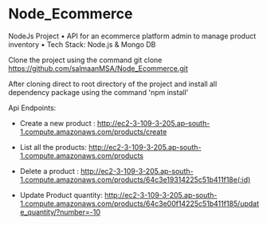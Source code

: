 # Node_Ecommerce
NodeJs Project
    • API for an ecommerce platform admin to manage product inventory
    • Tech Stack: Node.js & Mongo DB

Clone the project using the command git clone https://github.com/salmaanMSA/Node_Ecommerce.git

After cloning direct to root directory of the project and install all dependency package using the command 'npm install'

Api Endpoints:

 * Create a new product : http://ec2-3-109-3-205.ap-south-1.compute.amazonaws.com/products/create

 * List all the products: http://ec2-3-109-3-205.ap-south-1.compute.amazonaws.com/products

 * Delete a product : http://ec2-3-109-3-205.ap-south-1.compute.amazonaws.com/products/64c3e19314225c51b411f18e(:id)

 * Update Product quantity: http://ec2-3-109-3-205.ap-south-1.compute.amazonaws.com/products/64c3e00f14225c51b411f185/update_quantity/?number=-10
